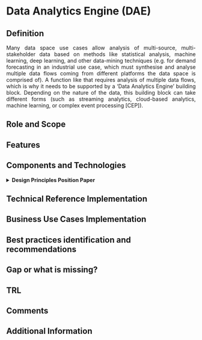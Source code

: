 # Data Analytics Engine (DAE)

## Definition
<div align="justify">Many data space use cases allow analysis of multi-source, multi-stakeholder data based on methods like statistical analysis, machine learning, deep learning, and other data-mining techniques (e.g. for demand forecasting in an industrial use case, which must synthesise and analyse multiple data flows coming from different platforms the data space is comprised of). A function like that requires analysis of multiple data flows, which is why it needs to be supported by a ‘Data Analytics Engine’ building block. Depending on the nature of the data, this building block can take different forms (such as streaming analytics, cloud-based analytics, machine learning, or complex event processing [CEP]). </div> 

## Role and Scope
<div allign="justify"></div>

## Features

## Components and Technologies
<details>
  <summary><strong>Design Principles Position Paper</strong></summary>
  
  - Statistical analysis 
  - Machine learning 
  - Deep learning
  - Data-mining techniques
</details>

## Technical Reference Implementation

## Business Use Cases Implementation

## Best practices identification and recommendations

## Gap or what is missing?

## TRL

## Comments

## Additional Information

